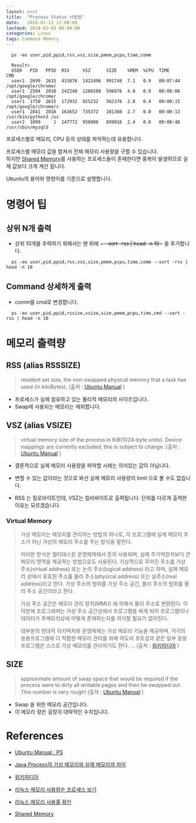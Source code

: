 ```yaml
---
layout: post
title:  "Process Status 사용법"
date:   2016-01-12 12:00:00 
lastmod: 2018-02-03 00:00:00
categories: Linux
tags: Command Memory
---
```


~~~
  ps -eo user,pid,ppid,rss,vsz,size,pmem,pcpu,time,comm

  Result>
  USER   PID   PPID  RSS     VSZ      SIZE    %MEM  %CPU  TIME      CMD
  user1  2699  2615  431076  1421496  991748  7.1   0.9   00:07:44  /opt/google/chrome/
  user1  2584  2016  242248  1266588  596076  4.0   0.9   00:08:06  /opt/google/chrome/
  user1  1750  2615  172932  925232   562376  2.8   0.4   00:00:15  /opt/google/chrome/c
  user1  2841  2016  163652  735372   281308  2.7   0.0   00:00:13  /usr/bin/python3 /us
  user2  1099     1  147772  956008   899016  2.4   0.0   00:00:48  /usr/sbin/mysqld
~~~

프로세스별로 메모리, CPU 등의 상태를 파악하는데 유용합니다.

프로세스별 메모리 값을 합쳐서 전체 메모리 사용량을 구할 수 있습니다.  
하지만 [Shared Memory](https://ko.wikipedia.org/wiki/%EA%B3%B5%EC%9C%A0_%EB%A9%94%EB%AA%A8%EB%A6%AC)를 사용하는 프로세스들이 존재한다면 중복이 발생하므로 실제 값보다 크게 계산 됩니다.


<!--more-->

Ubuntu의 용어와 명령어를 기준으로 설명합니다.

# 명령어 팁

## 상위 N개 출력
  * 상위 10개를 추력하기 위해서는 맨 뒤에 ~~~--sort -rss | head -n 10~~~ 을 추가합니다.

~~~
  ps -eo user,pid,ppid,rss,vsz,size,pmem,pcpu,time,comm --sort -rss | head -n 10
~~~

## Command 상세하게 출력
  * comm를 cmd로 변경합니다.

~~~
  ps -eo user,pid,ppid,rssize,vsize,size,pmem,pcpu,time,cmd --sort -rss | head -n 10
~~~


# 메모리 출력량

## RSS (alias RSSSIZE)
> resident set size, the non-swapped physical memory that a task has used (in kiloBytes).
> (출처 : [Ubuntu Manual](http://manpages.ubuntu.com/manpages/hardy/man1/ps.1.html) ) 

  * 프로세스가 실제 점유하고 있는 물리적 메모리의 사이즈입니다.
  * Swap에 사용되는 메모리는 제외합니다.

## VSZ (alias VSIZE)
> virtual memory size of the process in KiB(1024-byte units). Device mappings are currently excluded; this is subject to change. 
> (출처 : [Ubuntu Manual](http://manpages.ubuntu.com/manpages/hardy/man1/ps.1.html) ) 

  * 결론적으로 실제 메모리 사용량을 파악할 시에는 의미있는 값이 아닙니다.
  * 변할 수 있는 값이라는 것으로 봐선 실제 메모리 사용량의 limit 으로 볼 수도 없습니다.

  * RSS 는 킬로바이트인데, VSZ는 킬비바이트로 출력됩니다. 단위를 다르게 출력한 이유는 모르겠습니다.

### Virtual Memory

> 가상 메모리는 메모리를 관리하는 방법의 하나로, 각 프로그램에 실제 메모리 주소가 아닌 가상의 메모리 주소를 주는 방식을 말한다.

> 이러한 방식은 멀티태스킹 운영체제에서 흔히 사용되며, 실제 주기억장치보다 큰 메모리 영역을 제공하는 방법으로도 사용된다. 가상적으로 주어진 주소를 가상 주소(virtual address) 또는 논리 주소(logical address) 라고 하며, 실제 메모리 상에서 유효한 주소를 물리 주소(physical address) 또는 실주소(real address)라고 한다. 가상 주소의 범위를 가상 주소 공간, 물리 주소의 범위를 물리 주소 공간이라고 한다.

> 가상 주소 공간은 메모리 관리 장치(MMU) 에 의해서 물리 주소로 변환된다. 
이 덕분에 프로그래머는 가상 주소 공간상에서 프로그램을 짜게 되어 프로그램이나 데이터가 주메모리상에 어떻게 존재하는지를 의식할 필요가 없어진다. 

> 대부분의 현대적 아키텍처와 운영체제는 가상 메모리 기능을 제공하며, 각각의 응용프로그램에 더 적합한 메모리 관리를 위해 어도비 포토샵과 같은 일부 응용 프로그램은 스스로 가상 메모리를 관리하기도 한다.
…
> (출처 : [위키피디아](http://ko.wikipedia.org/wiki/%EA%B0%80%EC%83%81_%EB%A9%94%EB%AA%A8%EB%A6%AC) )

## SIZE
> approximate amount of swap space that would be required if the process were to dirty all writable pages and then be swapped out. This number is very rough!
> (출처 : [Ubuntu Manual](http://manpages.ubuntu.com/manpages/hardy/man1/ps.1.html) ) 

  * Swap 을 위한 메모리 공간입니다.
  * 이 메모리 량은 굉장히 대략적인 수치입니다.

# References
  * [Ubuntu Manual : PS](http://manpages.ubuntu.com/manpages/hardy/man1/ps.1.html)

  * [Java Process의 가상 메모리와 실제 메모리의 차이](http://novathin.kr/24)

  * [위키피디아](http://ko.wikipedia.org/wiki/%EA%B0%80%EC%83%81_%EB%A9%94%EB%AA%A8%EB%A6%AC)

  * [리눅스 메모리 사용량순 프로세스 보기](http://zetawiki.com/wiki/%EB%A6%AC%EB%88%85%EC%8A%A4_%EB%A9%94%EB%AA%A8%EB%A6%AC_%EC%82%AC%EC%9A%A9%EB%9F%89%EC%88%9C_%ED%94%84%EB%A1%9C%EC%84%B8%EC%8A%A4_%EB%B3%B4%EA%B8%B0)

  * [리눅스 메모리 사용률 확인](http://zetawiki.com/wiki/%EB%A6%AC%EB%88%85%EC%8A%A4_%EB%A9%94%EB%AA%A8%EB%A6%AC_%EC%82%AC%EC%9A%A9%EB%A5%A0_%ED%99%95%EC%9D%B8)

  * [Shared Memory](https://ko.wikipedia.org/wiki/%EA%B3%B5%EC%9C%A0_%EB%A9%94%EB%AA%A8%EB%A6%AC)
 

